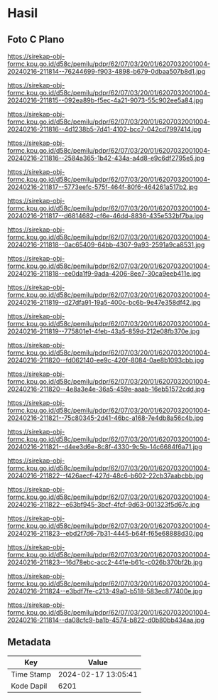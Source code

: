 # Hasil

## Foto C Plano

https://sirekap-obj-formc.kpu.go.id/d58c/pemilu/pdpr/62/07/03/20/01/6207032001004-20240216-211814--76244699-f903-4898-b679-0dbaa507b8d1.jpg

https://sirekap-obj-formc.kpu.go.id/d58c/pemilu/pdpr/62/07/03/20/01/6207032001004-20240216-211815--092ea89b-f5ec-4a21-9073-55c902ee5a84.jpg

https://sirekap-obj-formc.kpu.go.id/d58c/pemilu/pdpr/62/07/03/20/01/6207032001004-20240216-211816--4d1238b5-7d41-4102-bcc7-042cd7997414.jpg

https://sirekap-obj-formc.kpu.go.id/d58c/pemilu/pdpr/62/07/03/20/01/6207032001004-20240216-211816--2584a365-1b42-434a-a4d8-e9c6df2795e5.jpg

https://sirekap-obj-formc.kpu.go.id/d58c/pemilu/pdpr/62/07/03/20/01/6207032001004-20240216-211817--5773eefc-575f-464f-80f6-464261a517b2.jpg

https://sirekap-obj-formc.kpu.go.id/d58c/pemilu/pdpr/62/07/03/20/01/6207032001004-20240216-211817--d6814682-cf6e-46dd-8836-435e532bf7ba.jpg

https://sirekap-obj-formc.kpu.go.id/d58c/pemilu/pdpr/62/07/03/20/01/6207032001004-20240216-211818--0ac65409-64bb-4307-9a93-2591a9ca8531.jpg

https://sirekap-obj-formc.kpu.go.id/d58c/pemilu/pdpr/62/07/03/20/01/6207032001004-20240216-211818--ee0da1f9-9ada-4206-8ee7-30ca9eeb411e.jpg

https://sirekap-obj-formc.kpu.go.id/d58c/pemilu/pdpr/62/07/03/20/01/6207032001004-20240216-211819--d27dfa91-19a5-400c-bc6b-9e47e358df42.jpg

https://sirekap-obj-formc.kpu.go.id/d58c/pemilu/pdpr/62/07/03/20/01/6207032001004-20240216-211819--775801e1-4feb-43a5-859d-212e08fb370e.jpg

https://sirekap-obj-formc.kpu.go.id/d58c/pemilu/pdpr/62/07/03/20/01/6207032001004-20240216-211820--fd062140-ee9c-420f-8084-0ae8b1093cbb.jpg

https://sirekap-obj-formc.kpu.go.id/d58c/pemilu/pdpr/62/07/03/20/01/6207032001004-20240216-211820--4e8a3e4e-36a5-459e-aaab-16eb51572cdd.jpg

https://sirekap-obj-formc.kpu.go.id/d58c/pemilu/pdpr/62/07/03/20/01/6207032001004-20240216-211821--75c80345-2d41-46bc-a168-7e4db8a56c4b.jpg

https://sirekap-obj-formc.kpu.go.id/d58c/pemilu/pdpr/62/07/03/20/01/6207032001004-20240216-211821--d4ee3d6e-8c8f-4330-9c5b-14c6684f6a71.jpg

https://sirekap-obj-formc.kpu.go.id/d58c/pemilu/pdpr/62/07/03/20/01/6207032001004-20240216-211822--f426aecf-427d-48c6-b602-22cb37aabcbb.jpg

https://sirekap-obj-formc.kpu.go.id/d58c/pemilu/pdpr/62/07/03/20/01/6207032001004-20240216-211822--e63bf945-3bcf-4fcf-9d63-001323f5d67c.jpg

https://sirekap-obj-formc.kpu.go.id/d58c/pemilu/pdpr/62/07/03/20/01/6207032001004-20240216-211823--ebd2f7d6-7b31-4445-b64f-f65e68888d30.jpg

https://sirekap-obj-formc.kpu.go.id/d58c/pemilu/pdpr/62/07/03/20/01/6207032001004-20240216-211823--16d78ebc-acc2-441e-b61c-c026b370bf2b.jpg

https://sirekap-obj-formc.kpu.go.id/d58c/pemilu/pdpr/62/07/03/20/01/6207032001004-20240216-211824--e3bdf7fe-c213-49a0-b518-583ec877400e.jpg

https://sirekap-obj-formc.kpu.go.id/d58c/pemilu/pdpr/62/07/03/20/01/6207032001004-20240216-211814--da08cfc9-ba1b-4574-b822-d0b80bb434aa.jpg


## Metadata

| Key        | Value               |
| ---------- | ------------------- |
| Time Stamp | 2024-02-17 13:05:41 |
| Kode Dapil | 6201                |



